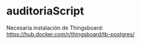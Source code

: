 # auditoriaScript

Necesaria instalación de Thingsboard:
https://hub.docker.com/r/thingsboard/tb-postgres/
